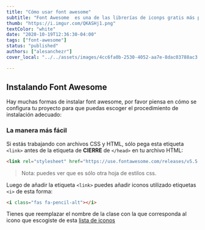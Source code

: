 ```yaml
---
title: "Cómo usar font awesome"
subtitle: "Font Awesome  es una de las librerías de iconps gratis más popular del mundo en desarrollo front end"
thumb: "https://i.imgur.com/QKASHj1.png"
textColor: "white"
date: "2020-10-19T12:36:30-04:00"
tags: ["font-awesome"]
status: "published"
authors: ["alesanchezr"]
cover_local: "../../assets/images/4cc6fa0b-2530-4052-aa7e-8dac03788ac3.png"

---
```


## Instalando Font Awesome

Hay muchas formas de instalar font awesome, por favor piensa en cómo se configura tu proyecto para que puedas escoger el procedimiento de instalación adecuado:

### La manera más fácil

Si estás trabajando con archivos CSS y HTML, sólo pega esta etiqueta `<link>` antes de la etiqueta de **CIERRE** de `</head>` en tu archivo HTML:

```html
<link rel="stylesheet" href="https://use.fontawesome.com/releases/v5.5.0/css/all.css" integrity="sha384-B4dIYHKNBt8Bc12p+WXckhzcICo0wtJAoU8YZTY5qE0Id1GSseTk6S+L3BlXeVIU" crossorigin="anonymous">
```
> Nota: puedes ver que es sólo otra hoja de estilos css.

Luego de añadir la etiqueta `<link>` puedes añadir iconos utilizado etiquetas `<i>` de esta forma:

```html
<i class="fas fa-pencil-alt"></i>
```

Tienes que reemplazar el nombre de la clase con la que corresponda al icono que escogiste de esta [lista de iconos](https://fontawesome.com/icons?d=gallery)
